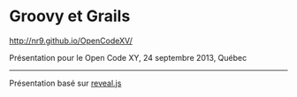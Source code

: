 # Groovy et Grails

http://nr9.github.io/OpenCodeXV/

Présentation pour le Open Code XY, 24 septembre 2013, Québec

* * *

Présentation basé sur [reveal.js](https://github.com/hakimel/reveal.js)
